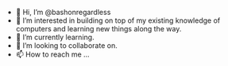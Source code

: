 - 👋 Hi, I’m @bashonregardless
- 👀 I’m interested in building on top of my existing knowledge of computers and learning new things along the way.
- 🌱 I’m currently learning.
- 💞️ I’m looking to collaborate on.
- 📫 How to reach me ...

<!---
bashonregardless/bashonregardless is a ✨ special ✨ repository because its `README.md` (this file) appears on your GitHub profile.
You can click the Preview link to take a look at your changes.
--->
